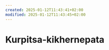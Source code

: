 ```yaml
---
created: 2025-01-12T11:43:41+02:00
modified: 2025-01-12T11:43:45+02:00
---
```


# Kurpitsa-kikhernepata

